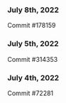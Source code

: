 ### July 8th, 2022

Commit #178159

### July 5th, 2022

Commit #314353


### July 4th, 2022

Commit #72281
